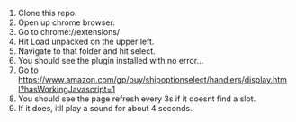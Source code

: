 1. Clone this repo.
2. Open up chrome browser.
3. Go to chrome://extensions/
4. Hit Load unpacked on the upper left.
5. Navigate to that folder and hit select.
6. You should see the plugin installed with no error...
7. Go to https://www.amazon.com/gp/buy/shipoptionselect/handlers/display.html?hasWorkingJavascript=1
8. You should see the page refresh every 3s if it doesnt find a slot.
9. If it does, itll play a sound for about 4 seconds.
